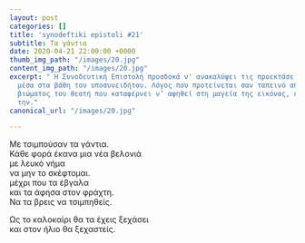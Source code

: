 ```yaml
---
layout: post
categories: []
title: 'synodeftiki epistoli #21'
subtitle: Τα γάντια
date: 2020-04-21 22:00:00 +0000
thumb_img_path: "/images/20.jpg"
content_img_path: "/images/20.jpg"
excerpt: " Η Συνοδευτική Επιστολή προσδοκά ν' ανακαλύψει τις προεκτάσεις της εικόνας
  μέσα στα βάθη του υποσυνειδήτου. Λόγος που προτείνεται σαν ταπεινό απαύγασμα του
  βιώματος του θεατή που καταφέρνει ν’ αφηθεί στη μαγεία της εικόνας, επαναδημιουργώντας
  την."
canonical_url: "/images/20.jpg"

---
```

Με τσιμπούσαν τα γάντια.  
Κάθε φορά έκανα μια νέα βελονιά  
με λευκό νήμα  
να μην το σκέφτομαι.  
μέχρι που τα έβγαλα  
και τα άφησα στον φράχτη.  
Να τα βρεις να τσιμπηθείς.

Ως το καλοκαίρι θα τα έχεις ξεχάσει  
και στον ήλιο θα ξεχαστείς.